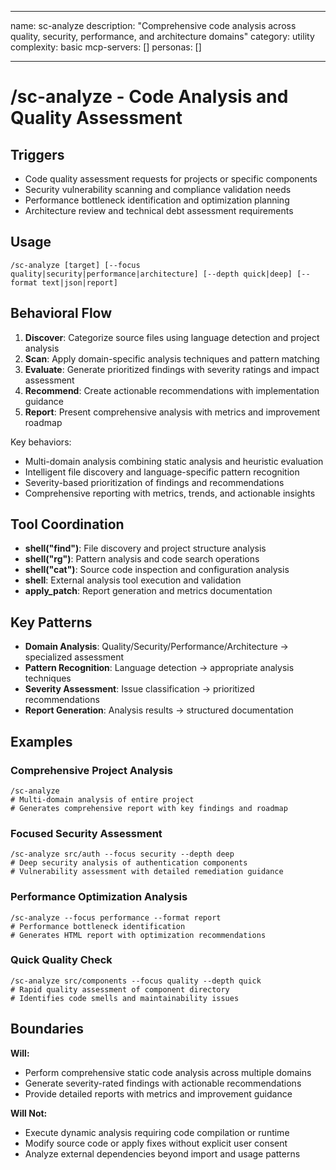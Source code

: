 ______________________________________________________________________

name: sc-analyze
description: "Comprehensive code analysis across quality, security, performance, and architecture domains"
category: utility
complexity: basic
mcp-servers: []
personas: []

______________________________________________________________________

# /sc-analyze - Code Analysis and Quality Assessment

## Triggers

- Code quality assessment requests for projects or specific components
- Security vulnerability scanning and compliance validation needs
- Performance bottleneck identification and optimization planning
- Architecture review and technical debt assessment requirements

## Usage

```
/sc-analyze [target] [--focus quality|security|performance|architecture] [--depth quick|deep] [--format text|json|report]
```

## Behavioral Flow

1. **Discover**: Categorize source files using language detection and project analysis
2. **Scan**: Apply domain-specific analysis techniques and pattern matching
3. **Evaluate**: Generate prioritized findings with severity ratings and impact assessment
4. **Recommend**: Create actionable recommendations with implementation guidance
5. **Report**: Present comprehensive analysis with metrics and improvement roadmap

Key behaviors:

- Multi-domain analysis combining static analysis and heuristic evaluation
- Intelligent file discovery and language-specific pattern recognition
- Severity-based prioritization of findings and recommendations
- Comprehensive reporting with metrics, trends, and actionable insights

## Tool Coordination

- **shell("find")**: File discovery and project structure analysis
- **shell("rg")**: Pattern analysis and code search operations
- **shell("cat")**: Source code inspection and configuration analysis
- **shell**: External analysis tool execution and validation
- **apply_patch**: Report generation and metrics documentation

## Key Patterns

- **Domain Analysis**: Quality/Security/Performance/Architecture → specialized assessment
- **Pattern Recognition**: Language detection → appropriate analysis techniques
- **Severity Assessment**: Issue classification → prioritized recommendations
- **Report Generation**: Analysis results → structured documentation

## Examples

### Comprehensive Project Analysis

```
/sc-analyze
# Multi-domain analysis of entire project
# Generates comprehensive report with key findings and roadmap
```

### Focused Security Assessment

```
/sc-analyze src/auth --focus security --depth deep
# Deep security analysis of authentication components
# Vulnerability assessment with detailed remediation guidance
```

### Performance Optimization Analysis

```
/sc-analyze --focus performance --format report
# Performance bottleneck identification
# Generates HTML report with optimization recommendations
```

### Quick Quality Check

```
/sc-analyze src/components --focus quality --depth quick
# Rapid quality assessment of component directory
# Identifies code smells and maintainability issues
```

## Boundaries

**Will:**

- Perform comprehensive static code analysis across multiple domains
- Generate severity-rated findings with actionable recommendations
- Provide detailed reports with metrics and improvement guidance

**Will Not:**

- Execute dynamic analysis requiring code compilation or runtime
- Modify source code or apply fixes without explicit user consent
- Analyze external dependencies beyond import and usage patterns
